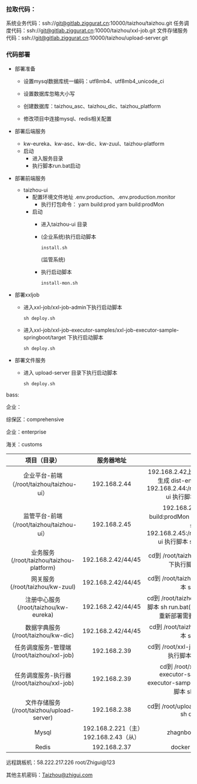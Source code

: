 ### 拉取代码：
系统业务代码：ssh://git@gitlab.ziggurat.cn:10000/taizhou/taizhou.git
任务调度代码：ssh://git@gitlab.ziggurat.cn:10000/taizhou/xxl-job.git
文件存储服务代码：ssh://git@gitlab.ziggurat.cn:10000/taizhou/upload-server.git

### 代码部署

- 部署准备

  - 设置mysql数据库统一编码：utf8mb4、utf8mb4_unicode_ci

  - 设置数据库忽略大小写

  - 创建数据库：taizhou_asc、taizhou_dic、taizhou_platform

  - 修改项目中连接mysql、redis相关配置

    

- 部署后端服务
   - kw-eureka、kw-asc、kw-dic、kw-zuul、taizhou-platform
   - 启动 
     - 进入服务目录 
     - 执行脚本run.bat启动

- 部署前端服务
   - taizhou-ui 
     - 配置环境文件地址 .env.production、.env.production.monitor
       - 执行打包命令：
         yarn build:prod
         yarn build:prodMon
     - 启动
       - 进入taizhou-ui 目录
       
       - (企业系统)执行启动脚本
       
         ```
         install.sh
         ```
       
         (监管系统)
       
       - 执行启动脚本
       
         ```
         install-mon.sh
         ```
- 部署xxljob
  
  - 进入xxl-job/xxl-job-admin下执行启动脚本
  
    ```
    sh deploy.sh
    ```
  
  - 进入xxl-job/xxl-job-executor-samples/xxl-job-executor-sample-springboot/target 下执行启动脚本
  
    ```
    sh deploy.sh
    ```

- 部署文件服务
   - 进入 upload-server 目录下执行启动脚本

     ```
     sh deploy.sh
     ```



bass:

企业：

综保区：comprehensive

企业：enterprise   

海关：customs








|               项目（目录）                |     服务器地址     |                             部署                             |
| :---------------------------------------: | :----------------: | :----------------------------------------------------------: |
| 企业平台-前端（/root/taizhou/taizhou-ui） |    192.168.2.44    | 192.168.2.42上执行 yarn build:prod   生成 dist-enterprise 包  scp到 192.168.2.44:/root/taizhou/taizhou-ui  执行脚本  sh install.sh |
| 监管平台-前端（/root/taizhou/taizhou-ui） |    192.168.2.45    | 192.168.2.42上执行 yarn build:prodMon   生成 dist-monitor 包  scp到 192.168.2.45:/root/taizhou/taizhou-ui  执行脚本  sh install-mon.sh |
| 业务服务(/root/taizhou/taizhou-platform)                | 192.168.2.42/44/45 |  cd到 /root/taizhou/taizhou-platform 下执行脚本  sh run.bat  |
| 网关服务(/root/taizhou/kw-zuul)         | 192.168.2.42/44/45 |      cd到 /root/taizhou/kw-zuul 下执行脚本  sh run.bat       |
|  注册中心服务(/root/taizhou/kw-eureka) | 192.168.2.42/44/45 | cd到 /root/taizhou/kw-eureka 下执行脚本  sh run.bat(注意服务ip地址，如果重新部署需要修改配置文件ip) |
|     数据字典服务(/root/taizhou/kw-dic) | 192.168.2.42/44/45 |       cd到 /root/taizhou/kw-dic 下执行脚本  sh run.bat       |
| 任务调度服务-管理端(/root/taizhou/xxl-job)    |    192.168.2.39    |     cd到 /root/xxl-job/xxl-job-admin 下执行脚本  sh deploy.sh      |
| 任务调度服务-执行器(/root/taizhou/xxl-job) |    192.168.2.39    |     cd到 /root/xxl-job/xxl-job-executor-samples/xxl-job-executor-sample-springboot 下执行脚本  sh deploy.sh      |
| 文件存储服务(/root/taizhou/upload-server) | 192.168.2.38 |       cd到 /root/upload-server 下执行脚本  sh deploy.sh       |
|               Mysql                | 192.168.2.221（主）192.168.2.43（从） | zhagnbo  !1qazxsw2@ |
|               Redis                | 192.168.2.37 |       docker restart redis       |

远程跳板机：58.222.217.226 root/Zhigui@123

其他主机密码：Taizhou@zhigui.com